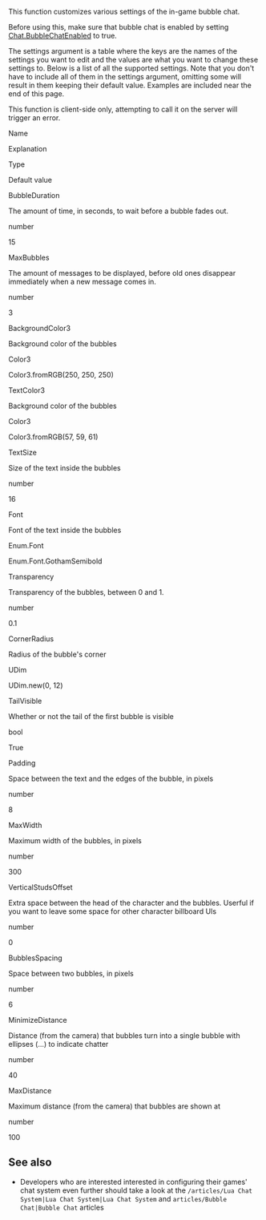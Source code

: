 This function customizes various settings of the in-game bubble chat.

Before using this, make sure that bubble chat is enabled by setting [Chat.BubbleChatEnabled](https://developer.roblox.com/en-us/api-reference/property/Chat/BubbleChatEnabled) to true.

The settings argument is a table where the keys are the names of the settings you want to edit and the values are what you want to change these settings to. Below is a list of all the supported settings. Note that you don't have to include all of them in the settings argument, omitting some will result in them keeping their default value. Examples are included near the end of this page.

This function is client-side only, attempting to call it on the server will trigger an error.

Name

Explanation

Type

Default value

BubbleDuration

The amount of time, in seconds, to wait before a bubble fades out.

number

15

MaxBubbles

The amount of messages to be displayed, before old ones disappear immediately when a new message comes in.

number

3

BackgroundColor3

Background color of the bubbles

Color3

Color3.fromRGB(250, 250, 250)

TextColor3

Background color of the bubbles

Color3

Color3.fromRGB(57, 59, 61)

TextSize

Size of the text inside the bubbles

number

16

Font

Font of the text inside the bubbles

Enum.Font

Enum.Font.GothamSemibold

Transparency

Transparency of the bubbles, between 0 and 1.

number

0.1

CornerRadius

Radius of the bubble's corner

UDim

UDim.new(0, 12)

TailVisible

Whether or not the tail of the first bubble is visible

bool

True

Padding

Space between the text and the edges of the bubble, in pixels

number

8

MaxWidth

Maximum width of the bubbles, in pixels

number

300

VerticalStudsOffset

Extra space between the head of the character and the bubbles. Userful if you want to leave some space for other character billboard UIs

number

0

BubblesSpacing

Space between two bubbles, in pixels

number

6

MinimizeDistance

Distance (from the camera) that bubbles turn into a single bubble with ellipses (...) to indicate chatter

number

40

MaxDistance

Maximum distance (from the camera) that bubbles are shown at

number

100

See also
--------

*   Developers who are interested interested in configuring their games' chat system even further should take a look at the `/articles/Lua Chat System|Lua Chat System|Lua Chat System` and `articles/Bubble Chat|Bubble Chat` articles